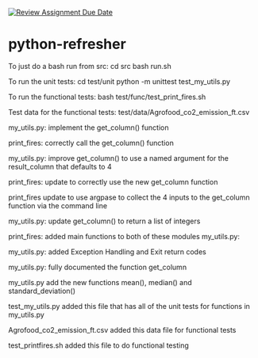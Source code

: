 [![Review Assignment Due Date](https://classroom.github.com/assets/deadline-readme-button-24ddc0f5d75046c5622901739e7c5dd533143b0c8e959d652212380cedb1ea36.svg)](https://classroom.github.com/a/oQi7O4AA)
# python-refresher


To just do a bash run from src:
    cd src
    bash run.sh
    
    
To run the unit tests:
    cd test/unit
    python -m unittest test_my_utils.py
    
    
To run the functional tests:
    bash test/func/test_print_fires.sh
    
    
Test data for the functional tests:
    test/data/Agrofood_co2_emission_ft.csv



my_utils.py:                   implement the get_column() function

print_fires:                   correctly call the get_column() function

my_utils.py:                   improve get_column() to use a named argument for the result_column that defaults to 4

print_fires:                   update to correctly use the new get_column function

print_fires                    update to use argpase to collect the 4 inputs to the get_column function via the command line

my_utils.py:                   update get_column() to return a list of integers

print_fires:                   added main functions to both of these modules
my_utils.py: 

my_utils.py:                   added Exception Handling and Exit return codes

my_utils.py:                   fully documented the function get_column

my_utils.py                    add the new functions mean(), median() and standard_deviation()

test_my_utils.py               added this file that has all of the unit tests for functions in my_utils.py

Agrofood_co2_emission_ft.csv   added this data file for functional tests

test_printfires.sh             added this file to do functional testing






